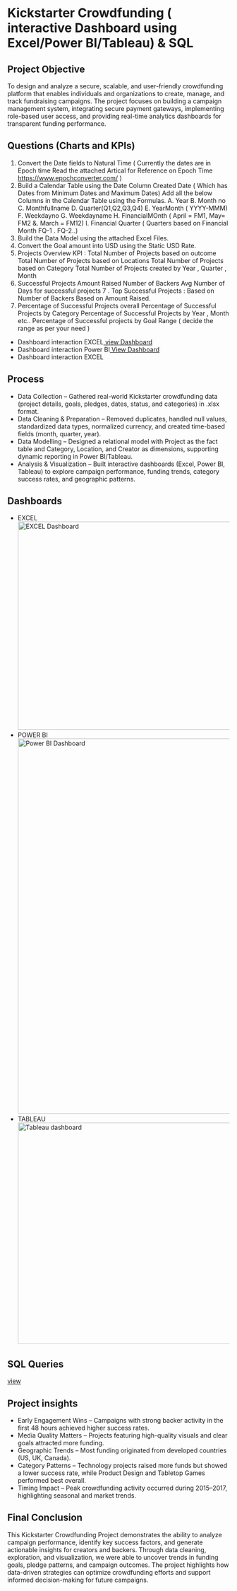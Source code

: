 # Kickstarter Crowdfunding ( interactive Dashboard using Excel/Power BI/Tableau) & SQL
## Project Objective
To design and analyze a secure, scalable, and user-friendly crowdfunding platform that enables individuals and organizations to create, manage, and track fundraising campaigns. The project focuses on building a campaign management system, integrating secure payment gateways, implementing role-based user access, and providing real-time analytics dashboards for transparent funding performance.

## Questions (Charts and KPIs)
1. Convert the Date fields to Natural Time ( Currently the dates are in Epoch time Read the attached Artical for Reference on Epoch Time 
             https://www.epochconverter.com/ )
2. Build a Calendar Table using the Date Column Created Date ( Which has Dates from Minimum Dates and Maximum Dates)
  Add all the below Columns in the Calendar Table using the Formulas.
   A. Year
   B. Month no
   C. Monthfullname
   D. Quarter(Q1,Q2,Q3,Q4)
   E. YearMonth ( YYYY-MMM)
   F. Weekdayno
   G. Weekdayname
   H. FinancialMOnth ( April = FM1, May= FM2  &. March = FM12)
   I. Financial Quarter ( Quarters based on Financial Month FQ-1 . FQ-2..)
3. Build the Data Model using the attached Excel Files.
4. Convert the Goal amount into USD using the Static USD Rate.
5. Projects Overview KPI :
     Total Number of Projects based on outcome 
     Total Number of Projects based on Locations
     Total Number of Projects based on  Category
     Total Number of Projects created by Year , Quarter , Month
6.  Successful Projects
     Amount Raised 
     Number of Backers
     Avg Number of Days for successful projects
7 . Top Successful Projects :
    Based on Number of Backers
    Based on Amount Raised.
8. Percentage of Successful Projects overall
   Percentage of Successful Projects  by Category
   Percentage of Successful Projects by Year , Month etc..
   Percentage of Successful projects by Goal Range ( decide the range as per your need )
- Dashboard interaction EXCEL<a href="https://github.com/Rakshithabadiger/Kickstarter-Crowdfunding-/blob/main/EXCEL%20Dashboard.png"> view Dashboard </a>
- Dashboard interaction Power BI<a href="https://github.com/Rakshithabadiger/Kickstarter-Crowdfunding-/blob/main/Power%20BI%20Dashboard.png"> View Dashboard </a>
- Dashboard interaction EXCEL

## Process
- Data Collection – Gathered real-world Kickstarter crowdfunding data (project details, goals, pledges, dates, status, and categories) in .xlsx format.
- Data Cleaning & Preparation – Removed duplicates, handled null values, standardized data types, normalized currency, and created time-based fields (month, quarter, year).
- Data Modelling – Designed a relational model with Project as the fact table and Category, Location, and Creator as dimensions, supporting dynamic reporting in Power BI/Tableau.
- Analysis & Visualization – Built interactive dashboards (Excel, Power BI, Tableau) to explore campaign performance, funding trends, category success rates, and geographic patterns.

## Dashboards
- EXCEL<img width="1144" height="471" alt="EXCEL Dashboard" src="https://github.com/user-attachments/assets/c8acce38-1826-446c-80cb-c9e5eaec24c9" />
- POWER BI<img width="1745" height="849" alt="Power BI Dashboard" src="https://github.com/user-attachments/assets/9902db1f-b026-4de3-9f45-44e608234d8a" />
- TABLEAU<img width="1137" height="501" alt="Tableau dashboard" src="https://github.com/user-attachments/assets/71d68119-b5f0-4dc3-ab75-329718e226e8" />

## SQL Queries
<a href="https://github.com/Rakshithabadiger/Kickstarter-Crowdfunding-/blob/main/Grp%201-crowdfundingKickstarter%20finalll.sql"> view</a>

## Project insights
- Early Engagement Wins – Campaigns with strong backer activity in the first 48 hours achieved higher success rates.
- Media Quality Matters – Projects featuring high-quality visuals and clear goals attracted more funding.
- Geographic Trends – Most funding originated from developed countries (US, UK, Canada).
- Category Patterns – Technology projects raised more funds but showed a lower success rate, while Product Design and Tabletop Games performed best overall.
- Timing Impact – Peak crowdfunding activity occurred during 2015–2017, highlighting seasonal and market trends.

## Final Conclusion
This Kickstarter Crowdfunding Project demonstrates the ability to analyze campaign performance, identify key success factors, and generate actionable insights for creators and backers. Through data cleaning, exploration, and visualization, we were able to uncover trends in funding goals, pledge patterns, and campaign outcomes. The project highlights how data-driven strategies can optimize crowdfunding efforts and support informed decision-making for future campaigns.

